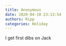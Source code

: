 ```yaml
---
title: Anonymous
date: 2020-04-10 23:13:54
authors: Ripp
categories: Holiday
---
```


 I get first dibs on Jack